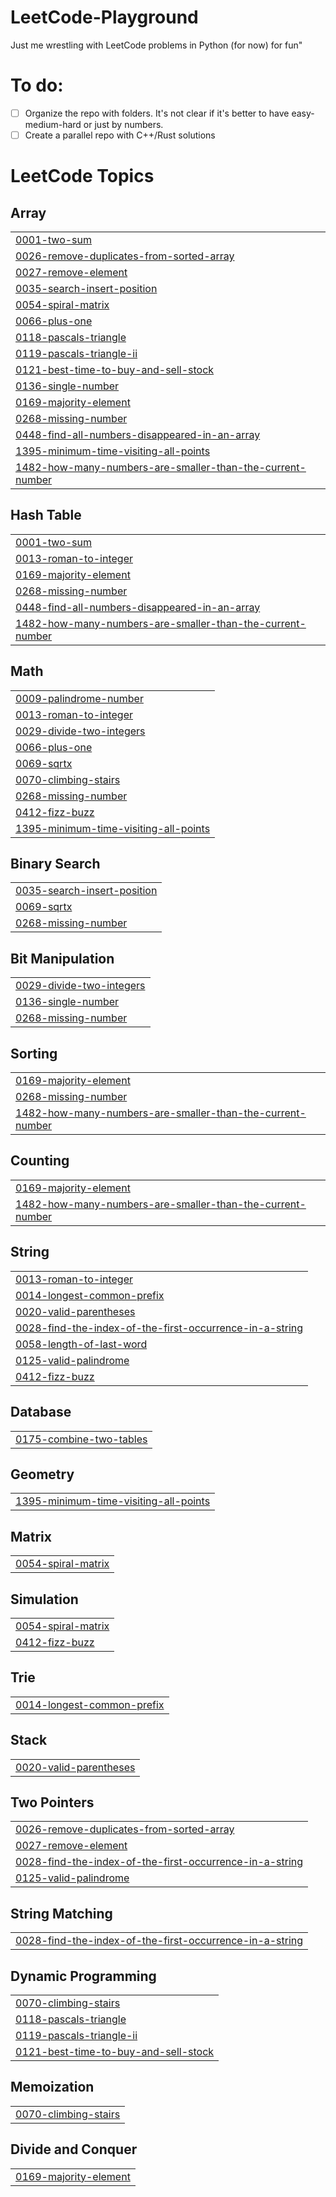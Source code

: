 # LeetCode-Playground
Just me wrestling with LeetCode problems in Python (for now)  for fun"

# To do:
- [ ] Organize the repo with folders. It's not clear if it's better to have easy-medium-hard or just by numbers.
- [ ] Create a parallel repo with C++/Rust solutions
<!---LeetCode Topics Start-->
# LeetCode Topics
## Array
|  |
| ------- |
| [0001-two-sum](https://github.com/JMarOve/LeetCode-Playground/tree/master/0001-two-sum) |
| [0026-remove-duplicates-from-sorted-array](https://github.com/JMarOve/LeetCode-Playground/tree/master/0026-remove-duplicates-from-sorted-array) |
| [0027-remove-element](https://github.com/JMarOve/LeetCode-Playground/tree/master/0027-remove-element) |
| [0035-search-insert-position](https://github.com/JMarOve/LeetCode-Playground/tree/master/0035-search-insert-position) |
| [0054-spiral-matrix](https://github.com/JMarOve/LeetCode-Playground/tree/master/0054-spiral-matrix) |
| [0066-plus-one](https://github.com/JMarOve/LeetCode-Playground/tree/master/0066-plus-one) |
| [0118-pascals-triangle](https://github.com/JMarOve/LeetCode-Playground/tree/master/0118-pascals-triangle) |
| [0119-pascals-triangle-ii](https://github.com/JMarOve/LeetCode-Playground/tree/master/0119-pascals-triangle-ii) |
| [0121-best-time-to-buy-and-sell-stock](https://github.com/JMarOve/LeetCode-Playground/tree/master/0121-best-time-to-buy-and-sell-stock) |
| [0136-single-number](https://github.com/JMarOve/LeetCode-Playground/tree/master/0136-single-number) |
| [0169-majority-element](https://github.com/JMarOve/LeetCode-Playground/tree/master/0169-majority-element) |
| [0268-missing-number](https://github.com/JMarOve/LeetCode-Playground/tree/master/0268-missing-number) |
| [0448-find-all-numbers-disappeared-in-an-array](https://github.com/JMarOve/LeetCode-Playground/tree/master/0448-find-all-numbers-disappeared-in-an-array) |
| [1395-minimum-time-visiting-all-points](https://github.com/JMarOve/LeetCode-Playground/tree/master/1395-minimum-time-visiting-all-points) |
| [1482-how-many-numbers-are-smaller-than-the-current-number](https://github.com/JMarOve/LeetCode-Playground/tree/master/1482-how-many-numbers-are-smaller-than-the-current-number) |
## Hash Table
|  |
| ------- |
| [0001-two-sum](https://github.com/JMarOve/LeetCode-Playground/tree/master/0001-two-sum) |
| [0013-roman-to-integer](https://github.com/JMarOve/LeetCode-Playground/tree/master/0013-roman-to-integer) |
| [0169-majority-element](https://github.com/JMarOve/LeetCode-Playground/tree/master/0169-majority-element) |
| [0268-missing-number](https://github.com/JMarOve/LeetCode-Playground/tree/master/0268-missing-number) |
| [0448-find-all-numbers-disappeared-in-an-array](https://github.com/JMarOve/LeetCode-Playground/tree/master/0448-find-all-numbers-disappeared-in-an-array) |
| [1482-how-many-numbers-are-smaller-than-the-current-number](https://github.com/JMarOve/LeetCode-Playground/tree/master/1482-how-many-numbers-are-smaller-than-the-current-number) |
## Math
|  |
| ------- |
| [0009-palindrome-number](https://github.com/JMarOve/LeetCode-Playground/tree/master/0009-palindrome-number) |
| [0013-roman-to-integer](https://github.com/JMarOve/LeetCode-Playground/tree/master/0013-roman-to-integer) |
| [0029-divide-two-integers](https://github.com/JMarOve/LeetCode-Playground/tree/master/0029-divide-two-integers) |
| [0066-plus-one](https://github.com/JMarOve/LeetCode-Playground/tree/master/0066-plus-one) |
| [0069-sqrtx](https://github.com/JMarOve/LeetCode-Playground/tree/master/0069-sqrtx) |
| [0070-climbing-stairs](https://github.com/JMarOve/LeetCode-Playground/tree/master/0070-climbing-stairs) |
| [0268-missing-number](https://github.com/JMarOve/LeetCode-Playground/tree/master/0268-missing-number) |
| [0412-fizz-buzz](https://github.com/JMarOve/LeetCode-Playground/tree/master/0412-fizz-buzz) |
| [1395-minimum-time-visiting-all-points](https://github.com/JMarOve/LeetCode-Playground/tree/master/1395-minimum-time-visiting-all-points) |
## Binary Search
|  |
| ------- |
| [0035-search-insert-position](https://github.com/JMarOve/LeetCode-Playground/tree/master/0035-search-insert-position) |
| [0069-sqrtx](https://github.com/JMarOve/LeetCode-Playground/tree/master/0069-sqrtx) |
| [0268-missing-number](https://github.com/JMarOve/LeetCode-Playground/tree/master/0268-missing-number) |
## Bit Manipulation
|  |
| ------- |
| [0029-divide-two-integers](https://github.com/JMarOve/LeetCode-Playground/tree/master/0029-divide-two-integers) |
| [0136-single-number](https://github.com/JMarOve/LeetCode-Playground/tree/master/0136-single-number) |
| [0268-missing-number](https://github.com/JMarOve/LeetCode-Playground/tree/master/0268-missing-number) |
## Sorting
|  |
| ------- |
| [0169-majority-element](https://github.com/JMarOve/LeetCode-Playground/tree/master/0169-majority-element) |
| [0268-missing-number](https://github.com/JMarOve/LeetCode-Playground/tree/master/0268-missing-number) |
| [1482-how-many-numbers-are-smaller-than-the-current-number](https://github.com/JMarOve/LeetCode-Playground/tree/master/1482-how-many-numbers-are-smaller-than-the-current-number) |
## Counting
|  |
| ------- |
| [0169-majority-element](https://github.com/JMarOve/LeetCode-Playground/tree/master/0169-majority-element) |
| [1482-how-many-numbers-are-smaller-than-the-current-number](https://github.com/JMarOve/LeetCode-Playground/tree/master/1482-how-many-numbers-are-smaller-than-the-current-number) |
## String
|  |
| ------- |
| [0013-roman-to-integer](https://github.com/JMarOve/LeetCode-Playground/tree/master/0013-roman-to-integer) |
| [0014-longest-common-prefix](https://github.com/JMarOve/LeetCode-Playground/tree/master/0014-longest-common-prefix) |
| [0020-valid-parentheses](https://github.com/JMarOve/LeetCode-Playground/tree/master/0020-valid-parentheses) |
| [0028-find-the-index-of-the-first-occurrence-in-a-string](https://github.com/JMarOve/LeetCode-Playground/tree/master/0028-find-the-index-of-the-first-occurrence-in-a-string) |
| [0058-length-of-last-word](https://github.com/JMarOve/LeetCode-Playground/tree/master/0058-length-of-last-word) |
| [0125-valid-palindrome](https://github.com/JMarOve/LeetCode-Playground/tree/master/0125-valid-palindrome) |
| [0412-fizz-buzz](https://github.com/JMarOve/LeetCode-Playground/tree/master/0412-fizz-buzz) |
## Database
|  |
| ------- |
| [0175-combine-two-tables](https://github.com/JMarOve/LeetCode-Playground/tree/master/0175-combine-two-tables) |
## Geometry
|  |
| ------- |
| [1395-minimum-time-visiting-all-points](https://github.com/JMarOve/LeetCode-Playground/tree/master/1395-minimum-time-visiting-all-points) |
## Matrix
|  |
| ------- |
| [0054-spiral-matrix](https://github.com/JMarOve/LeetCode-Playground/tree/master/0054-spiral-matrix) |
## Simulation
|  |
| ------- |
| [0054-spiral-matrix](https://github.com/JMarOve/LeetCode-Playground/tree/master/0054-spiral-matrix) |
| [0412-fizz-buzz](https://github.com/JMarOve/LeetCode-Playground/tree/master/0412-fizz-buzz) |
## Trie
|  |
| ------- |
| [0014-longest-common-prefix](https://github.com/JMarOve/LeetCode-Playground/tree/master/0014-longest-common-prefix) |
## Stack
|  |
| ------- |
| [0020-valid-parentheses](https://github.com/JMarOve/LeetCode-Playground/tree/master/0020-valid-parentheses) |
## Two Pointers
|  |
| ------- |
| [0026-remove-duplicates-from-sorted-array](https://github.com/JMarOve/LeetCode-Playground/tree/master/0026-remove-duplicates-from-sorted-array) |
| [0027-remove-element](https://github.com/JMarOve/LeetCode-Playground/tree/master/0027-remove-element) |
| [0028-find-the-index-of-the-first-occurrence-in-a-string](https://github.com/JMarOve/LeetCode-Playground/tree/master/0028-find-the-index-of-the-first-occurrence-in-a-string) |
| [0125-valid-palindrome](https://github.com/JMarOve/LeetCode-Playground/tree/master/0125-valid-palindrome) |
## String Matching
|  |
| ------- |
| [0028-find-the-index-of-the-first-occurrence-in-a-string](https://github.com/JMarOve/LeetCode-Playground/tree/master/0028-find-the-index-of-the-first-occurrence-in-a-string) |
## Dynamic Programming
|  |
| ------- |
| [0070-climbing-stairs](https://github.com/JMarOve/LeetCode-Playground/tree/master/0070-climbing-stairs) |
| [0118-pascals-triangle](https://github.com/JMarOve/LeetCode-Playground/tree/master/0118-pascals-triangle) |
| [0119-pascals-triangle-ii](https://github.com/JMarOve/LeetCode-Playground/tree/master/0119-pascals-triangle-ii) |
| [0121-best-time-to-buy-and-sell-stock](https://github.com/JMarOve/LeetCode-Playground/tree/master/0121-best-time-to-buy-and-sell-stock) |
## Memoization
|  |
| ------- |
| [0070-climbing-stairs](https://github.com/JMarOve/LeetCode-Playground/tree/master/0070-climbing-stairs) |
## Divide and Conquer
|  |
| ------- |
| [0169-majority-element](https://github.com/JMarOve/LeetCode-Playground/tree/master/0169-majority-element) |
<!---LeetCode Topics End-->
